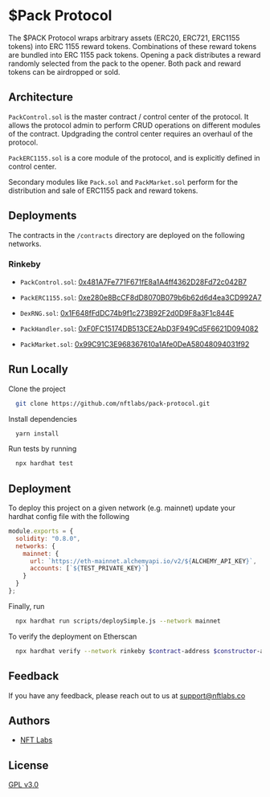 # $Pack Protocol

The $PACK Protocol wraps arbitrary assets (ERC20, ERC721, ERC1155 tokens) into ERC 1155 reward tokens. Combinations of these reward
tokens are bundled into ERC 1155 pack tokens. Opening a pack distributes a reward randomly selected from the pack to the opener. Both
pack and reward tokens can be airdropped or sold.

## Architecture
`PackControl.sol` is the master contract / control center of the protocol. It allows the protocol admin to perform CRUD operations on 
different modules of the contract. Updgrading the control center requires an overhaul of the protocol.

`PackERC1155.sol` is a core module of the protocol, and is explicitly defined in control center.

Secondary modules like `Pack.sol` and `PackMarket.sol` perform for the distribution and sale of ERC1155 pack and reward tokens.

## Deployments
The contracts in the `/contracts` directory are deployed on the following networks.

### Rinkeby
- `PackControl.sol`: [0x481A7Fe771F671fE8a1A4ff4362D28Fd72c042B7](https://rinkeby.etherscan.io/address/0x481A7Fe771F671fE8a1A4ff4362D28Fd72c042B7#code)

- `PackERC1155.sol`: [0xe280e8BcCF8dD8070B079b6b62d6d4ea3CD992A7](https://rinkeby.etherscan.io/address/0xe280e8BcCF8dD8070B079b6b62d6d4ea3CD992A7#code)

- `DexRNG.sol`: [0x1F648fFdDC74b9f1c273B92F2d0D9F8a3F1c844E](https://rinkeby.etherscan.io/address/0x1F648fFdDC74b9f1c273B92F2d0D9F8a3F1c844E#code)

- `PackHandler.sol`: [0xF0FC15174DB513CE2AbD3F949Cd5F6621D094082](https://rinkeby.etherscan.io/address/0xF0FC15174DB513CE2AbD3F949Cd5F6621D094082#code)

- `PackMarket.sol`: [0x99C91C3E968367610a1Afe0DeA58048094031f92](https://rinkeby.etherscan.io/address/0x99C91C3E968367610a1Afe0DeA58048094031f92#code)

## Run Locally

Clone the project

```bash
  git clone https://github.com/nftlabs/pack-protocol.git
```

Install dependencies

```bash
  yarn install
```

Run tests by running

```bash
  npx hardhat test
```

  
## Deployment

To deploy this project on a given network (e.g. mainnet) update your hardhat config file
with the following

```javascript
module.exports = {
  solidity: "0.8.0",
  networks: {
    mainnet: {
      url: `https://eth-mainnet.alchemyapi.io/v2/${ALCHEMY_API_KEY}`,
      accounts: [`${TEST_PRIVATE_KEY}`]
    }
  }
};
```

Finally, run 

```bash
  npx hardhat run scripts/deploySimple.js --network mainnet
```

To verify the deployment on Etherscan

```bash
  npx hardhat verify --network rinkeby $contract-address $constructor-args
```



  
## Feedback

If you have any feedback, please reach out to us at support@nftlabs.co

  
## Authors

- [NFT Labs](https://github.com/nftlabs)

  
## License

[GPL v3.0](https://choosealicense.com/licenses/gpl-3.0/)